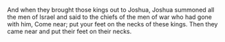 And when they brought those kings out to Joshua, Joshua summoned all the men of Israel and said to the chiefs of the men of war who had gone with him, Come near; put your feet on the necks of these kings. Then they came near and put their feet on their necks.
